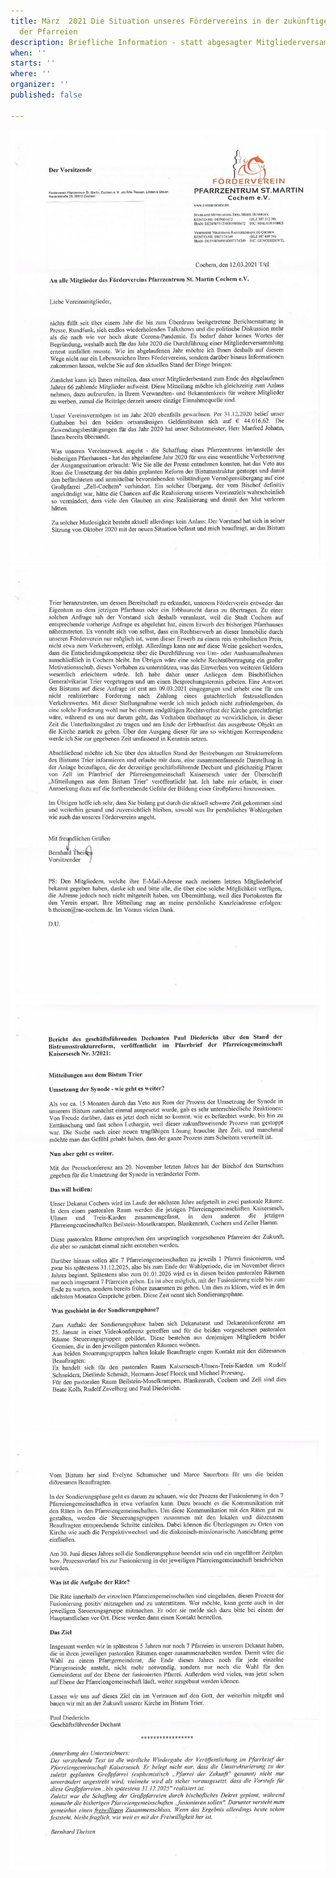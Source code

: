 ```yaml
---
title: März  2021 Die Situation unseres Fördervereins in der zukünftigen Neuordnung
  der Pfarreien
description: Briefliche Information - statt abgesagter Mitgliederversammlung.
when: ''
starts: ''
where: ''
organizer: ''
published: false

---
```

![](/images/forderverein-mitgliederbrief-2021-1.jpg)![](/images/forderverein-mitgliederbrief-2021-2.jpg)![](/images/forderverein-mitgliederbrief2021-3.jpg)![](/images/forderverein-mitgliederbrief-2021-4.jpg)